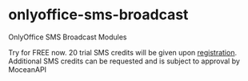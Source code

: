 # onlyoffice-sms-broadcast
OnlyOffice SMS Broadcast Modules

Try for FREE now. 20 trial SMS credits will be given upon [registration](http://dashboard.moceanapi.com/register?fr=onlyoffice). Additional SMS credits can be requested and is subject to approval by MoceanAPI
